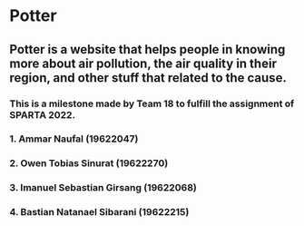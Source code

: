 # Potter


## Potter is a website that helps people in knowing more about air pollution, the air quality in their region, and other stuff that related to the cause. 

### This is a milestone made by Team 18 to fulfill the assignment of SPARTA 2022.
### 1. Ammar Naufal (19622047)
### 2. Owen Tobias Sinurat (19622270)
### 3. Imanuel Sebastian Girsang (19622068)
### 4. Bastian Natanael Sibarani (19622215)
